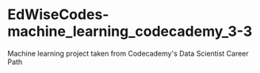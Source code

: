 # EdWiseCodes-machine_learning_codecademy_3-3
Machine learning project taken from Codecademy's Data Scientist Career Path
